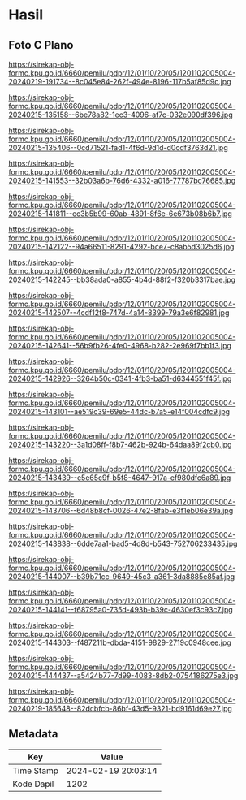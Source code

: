# Hasil

## Foto C Plano

https://sirekap-obj-formc.kpu.go.id/6660/pemilu/pdpr/12/01/10/20/05/1201102005004-20240219-191734--8c045e84-262f-494e-8196-117b5af85d9c.jpg

https://sirekap-obj-formc.kpu.go.id/6660/pemilu/pdpr/12/01/10/20/05/1201102005004-20240215-135158--6be78a82-1ec3-4096-af7c-032e090df396.jpg

https://sirekap-obj-formc.kpu.go.id/6660/pemilu/pdpr/12/01/10/20/05/1201102005004-20240215-135406--0cd71521-fad1-4f6d-9d1d-d0cdf3763d21.jpg

https://sirekap-obj-formc.kpu.go.id/6660/pemilu/pdpr/12/01/10/20/05/1201102005004-20240215-141553--32b03a6b-76d6-4332-a016-77787bc76685.jpg

https://sirekap-obj-formc.kpu.go.id/6660/pemilu/pdpr/12/01/10/20/05/1201102005004-20240215-141811--ec3b5b99-60ab-4891-8f6e-6e673b08b6b7.jpg

https://sirekap-obj-formc.kpu.go.id/6660/pemilu/pdpr/12/01/10/20/05/1201102005004-20240215-142122--94a66511-8291-4292-bce7-c8ab5d3025d6.jpg

https://sirekap-obj-formc.kpu.go.id/6660/pemilu/pdpr/12/01/10/20/05/1201102005004-20240215-142245--bb38ada0-a855-4b4d-88f2-f320b3317bae.jpg

https://sirekap-obj-formc.kpu.go.id/6660/pemilu/pdpr/12/01/10/20/05/1201102005004-20240215-142507--4cdf12f8-747d-4a14-8399-79a3e6f82981.jpg

https://sirekap-obj-formc.kpu.go.id/6660/pemilu/pdpr/12/01/10/20/05/1201102005004-20240215-142641--56b9fb26-4fe0-4968-b282-2e969f7bb1f3.jpg

https://sirekap-obj-formc.kpu.go.id/6660/pemilu/pdpr/12/01/10/20/05/1201102005004-20240215-142926--3264b50c-0341-4fb3-ba51-d6344551f45f.jpg

https://sirekap-obj-formc.kpu.go.id/6660/pemilu/pdpr/12/01/10/20/05/1201102005004-20240215-143101--ae519c39-69e5-44dc-b7a5-e14f004cdfc9.jpg

https://sirekap-obj-formc.kpu.go.id/6660/pemilu/pdpr/12/01/10/20/05/1201102005004-20240215-143220--3a1d08ff-f8b7-462b-924b-64daa89f2cb0.jpg

https://sirekap-obj-formc.kpu.go.id/6660/pemilu/pdpr/12/01/10/20/05/1201102005004-20240215-143439--e5e65c9f-b5f8-4647-917a-ef980dfc6a89.jpg

https://sirekap-obj-formc.kpu.go.id/6660/pemilu/pdpr/12/01/10/20/05/1201102005004-20240215-143706--6d48b8cf-0026-47e2-8fab-e3f1eb06e39a.jpg

https://sirekap-obj-formc.kpu.go.id/6660/pemilu/pdpr/12/01/10/20/05/1201102005004-20240215-143838--6dde7aa1-bad5-4d8d-b543-752706233435.jpg

https://sirekap-obj-formc.kpu.go.id/6660/pemilu/pdpr/12/01/10/20/05/1201102005004-20240215-144007--b39b71cc-9649-45c3-a361-3da8885e85af.jpg

https://sirekap-obj-formc.kpu.go.id/6660/pemilu/pdpr/12/01/10/20/05/1201102005004-20240215-144141--f68795a0-735d-493b-b39c-4630ef3c93c7.jpg

https://sirekap-obj-formc.kpu.go.id/6660/pemilu/pdpr/12/01/10/20/05/1201102005004-20240215-144303--f487211b-dbda-4151-9829-2719c0948cee.jpg

https://sirekap-obj-formc.kpu.go.id/6660/pemilu/pdpr/12/01/10/20/05/1201102005004-20240215-144437--a5424b77-7d99-4083-8db2-0754186275e3.jpg

https://sirekap-obj-formc.kpu.go.id/6660/pemilu/pdpr/12/01/10/20/05/1201102005004-20240219-185648--82dcbfcb-86bf-43d5-9321-bd9161d69e27.jpg


## Metadata

| Key        | Value               |
| ---------- | ------------------- |
| Time Stamp | 2024-02-19 20:03:14 |
| Kode Dapil | 1202                |



